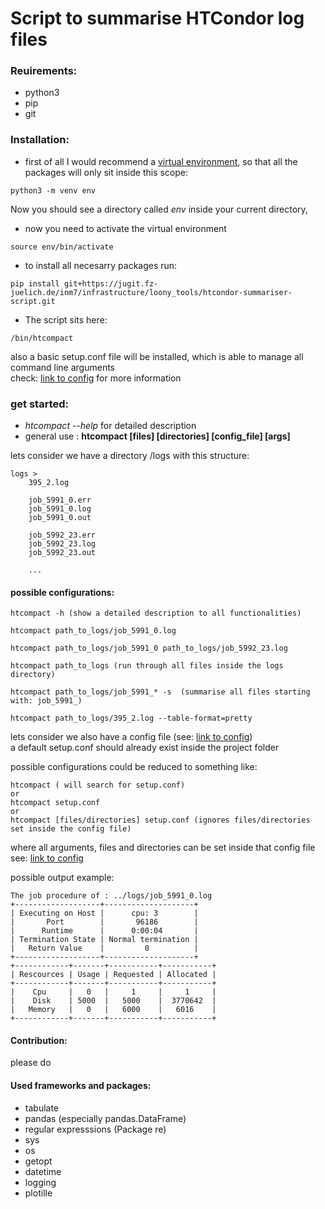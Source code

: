 # Script to summarise HTCondor log files

### Reuirements:
- python3
- pip
- git

### Installation:
    
- first of all I would recommend a [virtual environment](https://packaging.python.org/guides/installing-using-pip-and-virtual-environments/), so that all the packages will only sit inside this scope:
```
python3 -m venv env 
```
Now you should see a directory called *env* inside your current directory,
- now you need to activate the virtual environment
```
source env/bin/activate
```
- to install all necesarry packages run:
```
pip install git+https://jugit.fz-juelich.de/inm7/infrastructure/loony_tools/htcondor-summariser-script.git
```
- The script sits here:
```
/bin/htcompact
```
also a basic setup.conf file will be installed, which is able to manage all command line arguments \
check: [link to config]() for more information
<br>
 
### get started:
- *htcompact --help* for detailed description
- general use :
**htcompact \[files] \[directories] \[config_file] \[args]**

lets consider we have a directory /logs with this structure:

    logs >
        395_2.log
        
        job_5991_0.err
        job_5991_0.log
        job_5991_0.out
        
        job_5992_23.err
        job_5992_23.log
        job_5992_23.out
        
        ...

#### possible configurations:
```
htcompact -h (show a detailed description to all functionalities)

htcompact path_to_logs/job_5991_0.log

htcompact path_to_logs/job_5991_0 path_to_logs/job_5992_23.log

htcompact path_to_logs (run through all files inside the logs directory)

htcompact path_to_logs/job_5991_* -s  (summarise all files starting with: job_5991_)

htcompact path_to_logs/395_2.log --table-format=pretty 
```

 lets consider we also have a config file (see: [link to config]()) \
 a default setup.conf should already exist inside the project folder
 
 possible configurations could be reduced to something like: 
```
htcompact ( will search for setup.conf)
or
htcompact setup.conf 
or
htcompact [files/directories] setup.conf (ignores files/directories set inside the config file)
```

where all arguments, files and directories can be set inside that config file \
see: [link to config]() 

possible output example:

```
The job procedure of : ../logs/job_5991_0.log
+-------------------+--------------------+
| Executing on Host |      cpu: 3        |
|       Port        |       96186        |
|      Runtime      |      0:00:04       |
| Termination State | Normal termination |
|   Return Value    |         0          |
+-------------------+--------------------+
+------------+-------+-----------+-----------+
| Rescources | Usage | Requested | Allocated |
+------------+-------+-----------+-----------+
|    Cpu     |   0   |     1     |     1     |
|    Disk    | 5000  |   5000    |  3770642  |
|   Memory   |   0   |   6000    |   6016    |
+------------+-------+-----------+-----------+

```



#### Contribution:
please do




#### Used frameworks and packages:
- tabulate
- pandas (especially pandas.DataFrame)
- regular expresssions (Package re)
- sys
- os
- getopt
- datetime
- logging
- plotille